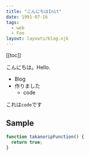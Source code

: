 ```yaml
---
title: "こんにちはInit"
date: 1991-07-16
tags:
  - web
  - Foo
layout: layouts/blog.njk
---
```


[[toc]]

こんにちは。Hello.

- Blog
- 作りました
  - code

これは`code`です

## Sample

``` js
function takanoripFunction() {
  return true;
}
```
